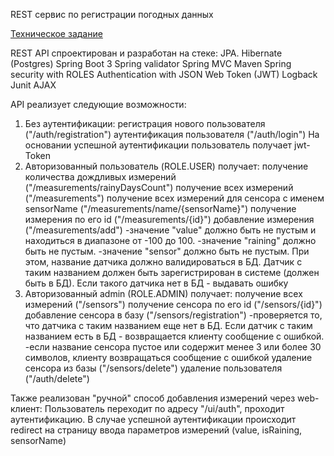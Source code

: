 REST сервис по регистрации погодных данных

[Техническое задание](./ТЗ.pdf)

REST API спроектирован и разработан на стеке:
JPA. Hibernate (Postgres)
Spring Boot 3
Spring validator
Spring MVC
Maven
Spring security with ROLES
Authentication with JSON Web Token (JWT)
Logback
Junit
AJAX

API реализует следующие возможности:
1. Без аутентификации:
   регистрация нового пользователя ("/auth/registration")
   аутентификация пользователя ("/auth/login")
   На основании успешной аутентификации пользователь получает jwt-Token
2. Авторизованный пользователь (ROLE.USER) получает:
   получение количества дождливых измерений ("/measurements/rainyDaysCount")
   получение всех измерений ("/measurements")
   получение всех измерений для сенсора с именем sensorName ("/measurements/name/{sensorName}")
   получение измерения по его id ("/measurements/{id}")
   добавление измерения ("/measurements/add")
   -значение "value" должно быть не пустым и находиться в диапазоне от -100 до 100.
   -значение "raining" должно быть не пустым.
   -значение "sensor" должно быть не пустым. При этом, название датчика должно валидироваться в БД. Датчик с таким названием должен быть зарегистрирован в системе (должен быть в БД). Если такого датчика нет в БД - выдавать ошибку
3. Авторизованный admin (ROLE.ADMIN) получает:
   получение всех измерений ("/sensors")
   получение сенсора по его id ("/sensors/{id}")
   добавление сенсора в базу ("/sensors/registration")
   -проверяется то, что датчика с таким названием еще нет в БД. Если датчик с таким названием есть в БД - возвращается клиенту сообщение с ошибкой.
   -если название сенсора пустое или содержит менее 3 или более 30 символов, клиенту возвращаться сообщение с ошибкой
   удаление сенсора из базы ("/sensors/delete")
   удаление пользователя ("/auth/delete")

Также реализован "ручной" способ добавления измерений через web-клиент:
Пользователь переходит по адресу "/ui/auth", проходит аутентификацию.
В случае успешной аутентификации происходит redirect на страницу ввода параметров измерений (value, isRaining, sensorName)
